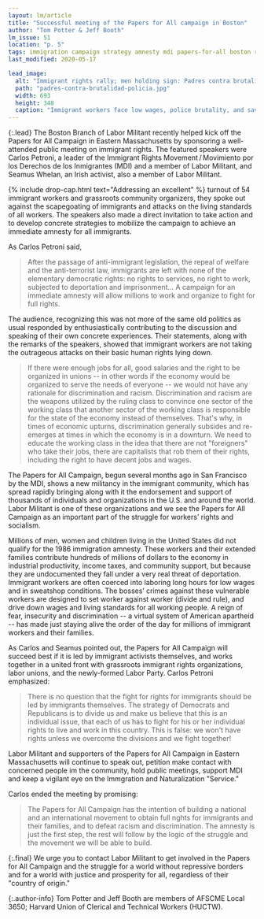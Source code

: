 ```yaml
---
layout: lm/article
title: "Successful meeting of the Papers for All campaign in Boston"
author: "Tom Potter & Jeff Booth"
lm_issue: 51
location: "p. 5"
tags: immigration campaign strategy amnesty mdi papers-for-all boston rally
last_modified: 2020-05-17

lead_image:
  alt: "Immigrant rights rally; men holding sign: Padres contra brutalidad policia"
  path: "padres-contra-brutalidad-policia.jpg"
  width: 693
  height: 348
  caption: "Immigrant workers face low wages, police brutality, and savage exploitation."
---
```


{:.lead}
The Boston Branch of Labor Militant
recently helped kick off the Papers
for All Campaign in Eastern Massachusetts
by sponsoring a well-attended public
meeting on immigrant rights. The
featured speakers were Carlos Petroni, a
leader of the Immigrant Rights Movement&thinsp;/&thinsp;<span lang="es">Movimiento
por los Derechos de los Inmigrantes (<abbr>MDI</abbr>)</span> and a member of
Labor Militant, and Seamus Whelan, an
Irish activist, also a member of Labor Militant.

{% include drop-cap.html text="Addressing an excellent" %}
turnout of 54 immigrant workers and grassroots community
organizers, they spoke out against the
scapegoating of immigrants and attacks on
the living standards of all workers. The
speakers also made a direct invitation to
take action and to develop concrete strategies
to mobilize the campaign to achieve an
immediate amnesty for all immigrants.

As Carlos Petroni said,
> After the passage of anti-immigrant legislation,
> the repeal of welfare and the anti-terrorist law,
> immigrants are left with none of the elementary democratic rights:
> no rights to services, no right to work,
> subjected to deportation and imprisonment...
> A campaign for an immediate amnesty will allow millions
> to work and organize to fight for full rights.

The audience, recognizing this was not
more of the same old politics as usual
responded by enthusiastically contributing
to the discussion and speaking of their own
concrete experiences. Their statements,
along with the remarks of the speakers,
showed that immigrant workers are not taking
the outrageous attacks on their basic
human rights lying down.

> If there were
> enough jobs for all, good salaries and the
> right to be organized in unions --
> in other words if the economy would be organized to
> serve the needs of everyone -- we would not
> have any rationale for discrimination and
> racism. Discrimination and racism are the
> weapons utilized by the ruling class to convince
> one sector of the working class that
> another sector of the working class is responsible
> for the state of the economy instead of
> themselves. That's why, in times of
> economic upturns, discrimination generally
> subsides and re-emerges at times in which
> the economy is in a downturn. We need to
> educate the working class in the idea that
> there are not "foreigners" who take their
> jobs, there are capitalists that rob them of
> their rights, including the right to have decent
> jobs and wages.

The Papers for All Campaign, begun
several months ago in San Francisco by the
<abbr>MDI</abbr>, shows a new militancy in the
immigrant community, which has spread rapidly
bringing along with it the endorsement and
support of thousands of individuals and
organizations in the U.S. and around the
world. Labor Militant is one of these
organizations and we see the Papers for All
Campaign as an important part of the
struggle for workers’ rights and socialism.

Millions of men, women and children
living in the United States did not qualify for
the 1986 immigration amnesty. These workers
and their extended families contribute
hundreds of millions of dollars to the economy
in industrial productivity, income taxes,
and community support, but because
they are undocumented they fall under a
very real threat of deportation. Immigrant
workers are often coerced into laboring
long hours for low wages and in sweatshop
conditions. The bosses’ crimes against these
vulnerable workers are designed to set worker
against worker (divide and rule), and
drive down wages and living standards for
all working people. A reign of fear, insecurity
and discrimination -- a virtual system of
American apartheid -- has made just staying
alive the order of the day for millions of
immigrant workers and their families.

As Carlos and Seamus pointed out, the
Papers for All Campaign will succeed best
if it is led by immigrant activists themselves,
and works together in a united front with
grassroots immigrant rights organizations,
labor unions, and the newly-formed Labor
Party. Carlos Petroni emphasized:

> There is no question that the fight for rights for
> immigrants should be led by immigrants
> themselves. The strategy of Democrats and
> Republicans is to divide us and make us
> believe that this is an individual issue, that
> each of us has to fight for his or her individual
> rights to live and work in this country. This
> is false: we won't have rights unless we
> overcome the divisions and we fight together!

Labor Militant and supporters of the
Papers for All Campaign in Eastern
Massachusetts will continue to speak out, petition
make contact with concerned people im the
community, hold public meetings, support
<abbr>MDI</abbr> and keep a vigilant eye on the
Immgration and Naturalization "Service."

Carlos ended the meeting by promising:
> The Papers for All Campaign has the intention
> of building a national and an international
> movement to obtain full nghts for
> immigrants and their families, and to defeat
> racism and discrimination. The amnesty is
> just the first step, the rest will follow by the
> logic of the struggle and the movement we
> will be able to build.

{:.final}
We urge you to contact Labor Militant
to get involved in the Papers for All Campaign
and the struggle for a world without
repressive borders and for a world with
justice and prosperity for all, regardless of
their "country of origin."

{:.author-info}
Tom Potter and Jeff Booth are members of
<abbr>AFSCME</abbr> Local 3650; Harvard Union of Clerical and Technical Workers (<abbr>HUCTW</abbr>).